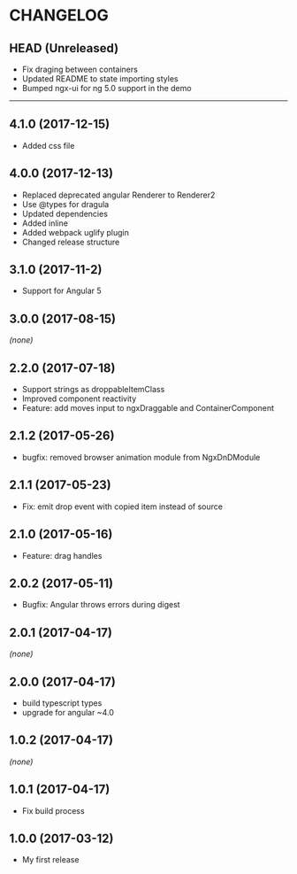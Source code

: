 CHANGELOG 
=========

## HEAD (Unreleased)
* Fix draging between containers
* Updated README to state importing styles
* Bumped ngx-ui for ng 5.0 support in the demo

--------------------

## 4.1.0 (2017-12-15)
 * Added css file 

## 4.0.0 (2017-12-13)

* Replaced deprecated angular Renderer to Renderer2
* Use @types for dragula
* Updated dependencies
* Added inline
* Added webpack uglify plugin
* Changed release structure

## 3.1.0 (2017-11-2)

* Support for Angular 5

## 3.0.0 (2017-08-15)
_(none)_

## 2.2.0 (2017-07-18)
* Support strings as droppableItemClass
* Improved component reactivity
* Feature: add moves input to ngxDraggable and ContainerComponent

## 2.1.2 (2017-05-26)
* bugfix: removed browser animation module from NgxDnDModule

## 2.1.1 (2017-05-23)
* Fix: emit drop event with copied item instead of source

## 2.1.0 (2017-05-16)
* Feature: drag handles

## 2.0.2 (2017-05-11)
* Bugfix: Angular throws errors during digest

## 2.0.1 (2017-04-17)
_(none)_

## 2.0.0 (2017-04-17)
* build typescript types
* upgrade for angular ~4.0

## 1.0.2 (2017-04-17)
_(none)_

## 1.0.1 (2017-04-17)
* Fix build process

## 1.0.0 (2017-03-12)
* My first release

